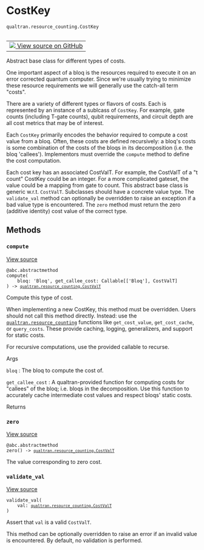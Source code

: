 # CostKey
`qualtran.resource_counting.CostKey`


<table class="tfo-notebook-buttons tfo-api nocontent" align="left">
<td>
  <a target="_blank" href="https://github.com/quantumlib/Qualtran/blob/main/qualtran/resource_counting/_costing.py#L42-L96">
    <img src="https://www.tensorflow.org/images/GitHub-Mark-32px.png" />
    View source on GitHub
  </a>
</td>
</table>



Abstract base class for different types of costs.

<!-- Placeholder for "Used in" -->

One important aspect of a bloq is the resources required to execute it on an error
corrected quantum computer. Since we're usually trying to minimize these resource requirements
we will generally use the catch-all term "costs".

There are a variety of different types or flavors of costs. Each is represented by an
instance of a sublcass of `CostKey`. For example, gate counts (including T-gate counts),
qubit requirements, and circuit depth are all cost metrics that may be of interest.

Each `CostKey` primarily encodes the behavior required to compute a cost value from a
bloq. Often, these costs are defined recursively: a bloq's costs is some combination
of the costs of the bloqs in its decomposition (i.e. the bloq 'callees'). Implementors
must override the `compute` method to define the cost computation.

Each cost key has an associated CostValT. For example, the CostValT of a "t count"
CostKey could be an integer. For a more complicated gateset, the value could be a mapping
from gate to count. This abstract base class is generic w.r.t. `CostValT`. Subclasses
should have a concrete value type. The `validate_val` method can optionally be overridden
to raise an exception if a bad value type is encountered. The `zero` method must return
the zero (additive identity) cost value of the correct type.

## Methods

<h3 id="compute"><code>compute</code></h3>

<a target="_blank" class="external" href="https://github.com/quantumlib/Qualtran/blob/main/qualtran/resource_counting/_costing.py#L66-L85">View source</a>

<pre class="devsite-click-to-copy prettyprint lang-py tfo-signature-link">
<code>@abc.abstractmethod</code>
<code>compute(
    bloq: 'Bloq', get_callee_cost: Callable[['Bloq'], CostValT]
) -> <a href="../../qualtran/resource_counting.html#CostValT"><code>qualtran.resource_counting.CostValT</code></a>
</code></pre>

Compute this type of cost.

When implementing a new CostKey, this method must be overridden.
Users should not call this method directly. Instead: use the <a href="../../qualtran/resource_counting.html"><code>qualtran.resource_counting</code></a>
functions like `get_cost_value`, `get_cost_cache`, or `query_costs`. These provide
caching, logging, generalizers, and support for static costs.

For recursive computations, use the provided callable to recurse.

Args

`bloq`
: The bloq to compute the cost of.

`get_callee_cost`
: A qualtran-provided function for computing costs for "callees"
  of the bloq; i.e. bloqs in the decomposition. Use this function to accurately
  cache intermediate cost values and respect bloqs' static costs.




Returns




<h3 id="zero"><code>zero</code></h3>

<a target="_blank" class="external" href="https://github.com/quantumlib/Qualtran/blob/main/qualtran/resource_counting/_costing.py#L87-L89">View source</a>

<pre class="devsite-click-to-copy prettyprint lang-py tfo-signature-link">
<code>@abc.abstractmethod</code>
<code>zero() -> <a href="../../qualtran/resource_counting.html#CostValT"><code>qualtran.resource_counting.CostValT</code></a>
</code></pre>

The value corresponding to zero cost.


<h3 id="validate_val"><code>validate_val</code></h3>

<a target="_blank" class="external" href="https://github.com/quantumlib/Qualtran/blob/main/qualtran/resource_counting/_costing.py#L91-L96">View source</a>

<pre class="devsite-click-to-copy prettyprint lang-py tfo-signature-link">
<code>validate_val(
    val: <a href="../../qualtran/resource_counting.html#CostValT"><code>qualtran.resource_counting.CostValT</code></a>
)
</code></pre>

Assert that `val` is a valid `CostValT`.

This method can be optionally overridden to raise an error if an invalid value
is encountered. By default, no validation is performed.



